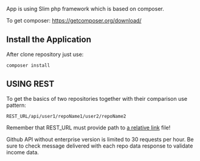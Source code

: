 App is using Slim php framework which is based on composer.

To get composer: https://getcomposer.org/download/


## Install the Application

After clone repository just use:
```
composer install
```

## USING REST
To get the basics of two repositories together with their comparison use pattern:
```
REST_URL/api/user1/repoName1/user2/repoName2
```

Remember that REST_URL must provide path to [a relative link](public/index.php) file!

Github API without enterprise version is limited to 30 requests per hour.
Be sure to check message delivered with each repo data response to validate income data.